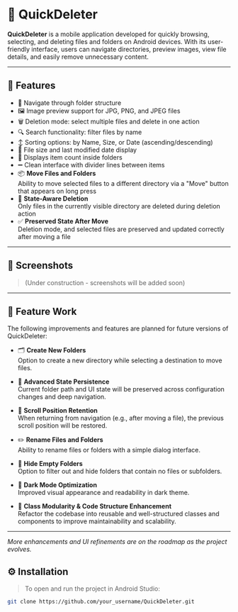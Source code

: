 # 📁 QuickDeleter

**QuickDeleter** is a mobile application developed for quickly browsing, selecting, and deleting files and folders on Android devices. With its user-friendly interface, users can navigate directories, preview images, view file details, and easily remove unnecessary content.

---

## 🚀 Features

- 📂 Navigate through folder structure  
- 🖼️ Image preview support for JPG, PNG, and JPEG files  
- 🗑️ Deletion mode: select multiple files and delete in one action  
- 🔍 Search functionality: filter files by name  
- ↕️ Sorting options: by Name, Size, or Date (ascending/descending)  
- 📄 File size and last modified date display  
- 🧭 Displays item count inside folders  
- ➖ Clean interface with divider lines between items  
- 📦 **Move Files and Folders**  
  Ability to move selected files to a different directory via a "Move" button that appears on long press  
- 🔄 **State-Aware Deletion**  
  Only files in the currently visible directory are deleted during deletion action  
- ✅ **Preserved State After Move**  
  Deletion mode, and selected files are preserved and updated correctly after moving a file

---

## 📸 Screenshots

> (Under construction - screenshots will be added soon)

---

## 🚧 Feature Work

The following improvements and features are planned for future versions of QuickDeleter:

- 🗂️ **Create New Folders**  
  Option to create a new directory while selecting a destination to move files.

- 🔄 **Advanced State Persistence**  
  Current folder path and UI state will be preserved across configuration changes and deep navigation.

- 📌 **Scroll Position Retention**  
  When returning from navigation (e.g., after moving a file), the previous scroll position will be restored.

- ✏️ **Rename Files and Folders**  
  Ability to rename files or folders with a simple dialog interface.

- 🧹 **Hide Empty Folders**  
  Option to filter out and hide folders that contain no files or subfolders.

- 🌙 **Dark Mode Optimization**  
  Improved visual appearance and readability in dark theme.

- 🧱 **Class Modularity & Code Structure Enhancement**  
  Refactor the codebase into reusable and well-structured classes and components to improve maintainability and scalability.

---

*More enhancements and UI refinements are on the roadmap as the project evolves.*

## ⚙️ Installation

> To open and run the project in Android Studio:

```bash
git clone https://github.com/your_username/QuickDeleter.git
